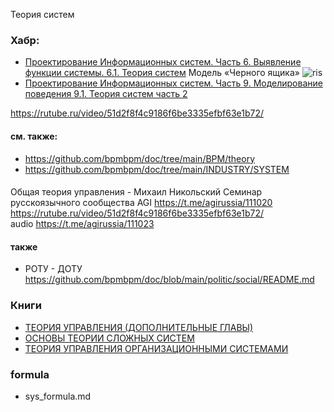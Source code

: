 Теория систем

### Хабр:
- [Проектирование Информационных систем. Часть 6. Выявление функции системы. 6.1. Теория систем](https://habr.com/ru/articles/915546/) Модель «Черного ящика» ![ris](https://habrastorage.org/r/w780/getpro/habr/upload_files/a45/dfe/9ef/a45dfe9efe395b2ee83e35b0184eda28.png) 
- [Проектирование Информационных систем. Часть 9. Моделирование поведения 9.1. Теория систем часть 2](https://habr.com/ru/articles/919454/)


https://rutube.ru/video/51d2f8f4c9186f6be3335efbf63e1b72/

#### см. также:
- https://github.com/bpmbpm/doc/tree/main/BPM/theory
- https://github.com/bpmbpm/doc/tree/main/INDUSTRY/SYSTEM
#### 
Общая теория управления - Михаил Никольский Семинар русскоязычного сообщества AGI https://t.me/agirussia/111020  
https://rutube.ru/video/51d2f8f4c9186f6be3335efbf63e1b72/  
audio https://t.me/agirussia/111023 

#### также 
- РОТУ - ДОТУ https://github.com/bpmbpm/doc/blob/main/politic/social/README.md

### Книги
- [ТЕОРИЯ УПРАВЛЕНИЯ (ДОПОЛНИТЕЛЬНЫЕ ГЛАВЫ)](https://api.nntu.ru/frontend/web/ngtu/files/ControlBook2.pdf)
- [ОСНОВЫ ТЕОРИИ СЛОЖНЫХ СИСТЕМ](https://chaos.phys.msu.ru/loskutov/PDF/Loskutov.pdf)
- [ТЕОРИЯ УПРАВЛЕНИЯ ОРГАНИЗАЦИОННЫМИ СИСТЕМАМИ](https://www.methodolog.ru/books/tyos2005.pdf)

### formula
- sys_formula.md
